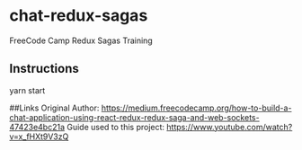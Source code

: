 # chat-redux-sagas
FreeCode Camp Redux Sagas Training

## Instructions
yarn start

##Links
Original Author: https://medium.freecodecamp.org/how-to-build-a-chat-application-using-react-redux-redux-saga-and-web-sockets-47423e4bc21a Guide used to this project: https://www.youtube.com/watch?v=x_fHXt9V3zQ
